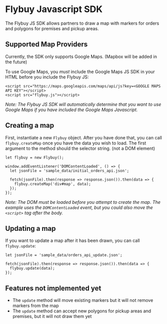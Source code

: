 # Flybuy Javascript SDK

The Flybuy JS SDK allows partners to draw a map with markers for orders and polygons for premises and pickup areas.

## Supported Map Providers

Currently, the SDK only supports Google Maps. (Mapbox will be added in the future)

To use Google Maps, you *must* include the Google Maps JS SDK in your HTML before you include the Flybuy JS:
```
<script src="https://maps.googleapis.com/maps/api/js?key=<GOOGLE MAPS API KEY"></script>
<script src="flybuy.js"></script>
```

_Note: The Flybuy JS SDK will automatically determine that you want to use Google Maps if you have included the Google Maps Javascript._

## Creating a map

First, instantiate a new `Flybuy` object. After you have done that, you can call `flybuy.createMap` once you have the data you wish to load. The first argument to the method should the selector string. (not a DOM element)

```
let flybuy = new Flybuy();

window.addEventListener('DOMContentLoaded', () => {
  let jsonFile = 'sample_data/initial_orders_api.json';

  fetch(jsonFile).then(response => response.json()).then(data => {
    flybuy.createMap('div#map', data);
  });
});
```

_Note: The DOM must be loaded before you attempt to create the map. The example uses the `DOMContentLoaded` event, but you could also move the `<script>` tag after the body._

## Updating a map

If you want to update a map after it has been drawn, you can call `flybuy.update`:
```
let jsonFile = 'sample_data/orders_api_update.json';

fetch(jsonFile).then(response => response.json()).then(data => {
  flybuy.update(data);
});
```

## Features not implemented yet

* The `update` method will move existing markers but it will not remove markers from the map
* The `update` method can accept new polygons for pickup areas and premises, but it will not draw them yet
